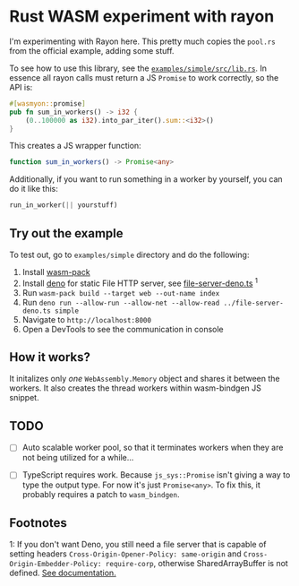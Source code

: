 # Rust WASM experiment with rayon

I'm experimenting with Rayon here. This pretty much copies the `pool.rs` from the official example, adding some stuff.

To see how to use this library, see the [`examples/simple/src/lib.rs`](./examples/simple/src/lib.rs). In essence all rayon calls must return a JS `Promise` to work correctly, so the API is: 

```rust
#[wasmyon::promise]
pub fn sum_in_workers() -> i32 {
    (0..100000 as i32).into_par_iter().sum::<i32>()
}
```

This creates a JS wrapper function:

```typescript
function sum_in_workers() -> Promise<any>
```

Additionally, if you want to run something in a worker by yourself, you can do it like this:

```rust
run_in_worker(|| yourstuff)
```

## Try out the example

To test out, go to `examples/simple` directory and do the following:

1. Install [wasm-pack](https://github.com/rustwasm/wasm-pack)
2. Install [deno](https://deno.land/) for static File HTTP server, see [file-server-deno.ts](./file-server-deno.ts) <sup>1</sup>
3. Run `wasm-pack build --target web --out-name index`
4. Run `deno run --allow-run --allow-net --allow-read ../file-server-deno.ts
   simple`
5. Navigate to `http://localhost:8000`
6. Open a DevTools to see the communication in console

## How it works?

It initalizes only _one_ `WebAssembly.Memory` object and shares it between the
workers. It also creates the thread workers within wasm-bindgen JS snippet.

## TODO


- [ ] Auto scalable worker pool, so that it terminates workers when they are not
      being utilized for a while...
- [ ] TypeScript requires work. Because `js_sys::Promise` isn't giving a way to
      type the output type. For now it's just `Promise<any>`. To fix this, it
      probably requires a patch to `wasm_bindgen`.


## Footnotes

1: If you don't want Deno, you still need a file server that is capable of setting headers `Cross-Origin-Opener-Policy: same-origin` and `Cross-Origin-Embedder-Policy: require-corp`, otherwise SharedArrayBuffer is not defined. [See documentation.](https://developer.mozilla.org/en-US/docs/Web/JavaScript/Reference/Global_Objects/SharedArrayBuffer)